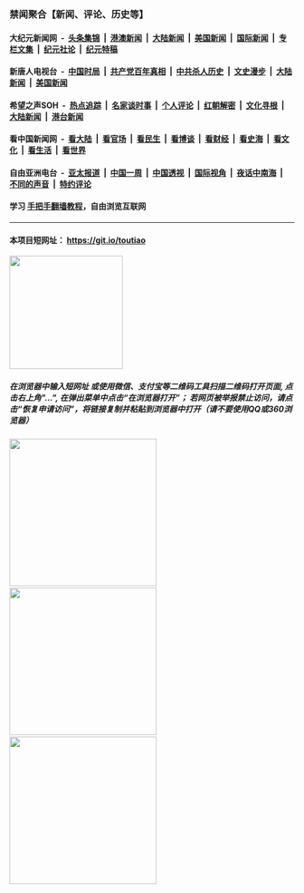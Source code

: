 ### 禁闻聚合【新闻、评论、历史等】

#### 大纪元新闻网 &nbsp;-&nbsp; [头条集锦](indexes/E头条集锦.md?t=02071122) &nbsp;|&nbsp; [港澳新闻](indexes/E港澳新闻.md?t=02071122)  &nbsp;|&nbsp; [大陆新闻](indexes/E大陆新闻.md?t=02071122) &nbsp;|&nbsp; [美国新闻](indexes/E美国新闻.md?t=02071122) &nbsp;|&nbsp; [国际新闻](indexes/E国际新闻.md?t=02071122) &nbsp;|&nbsp; [专栏文集](indexes/E专栏文集.md?t=02071122) &nbsp;|&nbsp; [纪元社论](indexes/E纪元社论.md?t=02071122) &nbsp;|&nbsp; [纪元特稿](indexes/E纪元特稿.md?t=02071122) 

#### 新唐人电视台 &nbsp;-&nbsp; [中国时局](indexes/N中国时局.md?t=02071122) &nbsp;|&nbsp; [共产党百年真相](indexes/N共产党百年真相.md?t=02071122) &nbsp;|&nbsp; [中共杀人历史](indexes/N中共杀人历史.md?t=02071122) &nbsp;|&nbsp; [文史漫步](indexes/N文史漫步.md?t=02071122) &nbsp;|&nbsp; [大陆新闻](indexes/N大陆新闻.md?t=02071122) &nbsp;|&nbsp; [美国新闻](indexes/N美国新闻.md?t=02071122)

#### 希望之声SOH &nbsp;-&nbsp; [热点追踪](indexes/H热点追踪.md?t=02071122) &nbsp;|&nbsp; [名家谈时事](indexes/H名家谈时事.md?t=02071122) &nbsp;|&nbsp; [个人评论](indexes/H个人评论.md?t=02071122)  &nbsp;|&nbsp; [红朝解密](indexes/H红朝解密.md?t=02071122) &nbsp;|&nbsp; [文化寻根](indexes/H文化寻根.md?t=02071122) &nbsp;|&nbsp; [大陆新闻](indexes/H大陆新闻.md?t=02071122) &nbsp;|&nbsp; [港台新闻](indexes/H港台新闻.md?t=02071122)

#### 看中国新闻网 &nbsp;-&nbsp; [看大陆](indexes/S看大陆.md?t=02071122) &nbsp;|&nbsp; [看官场](indexes/S看官场.md?t=02071122) &nbsp;|&nbsp; [看民生](indexes/S看民生.md?t=02071122)  &nbsp;|&nbsp; [看博谈](indexes/S看博谈.md?t=02071122) &nbsp;|&nbsp; [看财经](indexes/S看财经.md?t=02071122) &nbsp;|&nbsp; [看史海](indexes/S看史海.md?t=02071122) &nbsp;|&nbsp; [看文化](indexes/S看文化.md?t=02071122) &nbsp;|&nbsp; [看生活](indexes/S看生活.md?t=02071122) &nbsp;|&nbsp; [看世界](indexes/S看世界.md?t=02071122)

#### 自由亚洲电台 &nbsp;-&nbsp; [亚太报道](indexes/R亚太报道.md?t=02071122) &nbsp;|&nbsp; [中国一周](indexes/R中国一周.md?t=02071122) &nbsp;|&nbsp; [中国透视](indexes/R中国透视.md?t=02071122)  &nbsp;|&nbsp; [国际视角](indexes/R国际视角.md?t=02071122) &nbsp;|&nbsp; [夜话中南海](indexes/R夜话中南海.md?t=02071122) &nbsp;|&nbsp; [不同的声音](indexes/R不同的声音.md?t=02071122) &nbsp;|&nbsp; [特约评论](indexes/R特约评论.md?t=02071122)

#### 学习 [手把手翻墙教程](https://github.com/gfw-breaker/guides/wiki)，自由浏览互联网

----

#### 本项目短网址： https://git.io/toutiao
<img src="https://raw.githubusercontent.com/gfw-breaker/banned-news/master/scripts/img/qr.png" width="200px"/>  

##### 在浏览器中输入短网址 或使用微信、支付宝等二维码工具扫描二维码打开页面, 点击右上角"...", 在弹出菜单中点击“在浏览器打开”； 若网页被举报禁止访问，请点击“恢复申请访问”，将链接复制并粘贴到浏览器中打开（请不要使用QQ或360浏览器）

<img src="https://raw.githubusercontent.com/gfw-breaker/banned-news/master/scripts/img/1.png" width="260px"/> &nbsp; <img src="https://raw.githubusercontent.com/gfw-breaker/banned-news/master/scripts/img/2.png" width="260px"/> &nbsp; <img src="https://raw.githubusercontent.com/gfw-breaker/banned-news/master/scripts/img/3.png" width="260px"/>
